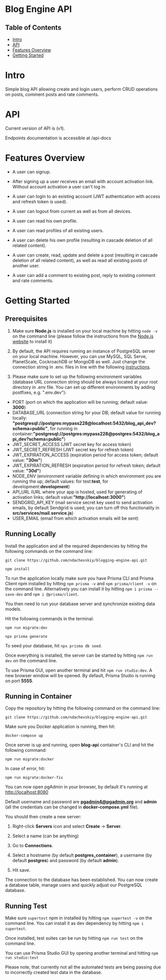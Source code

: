 # Blog Engine API

## Table of Contents

-   [Intro](#intro)
-   [API](#api)
-   [Features Overview](#features-overview)
-   [Getting Started](#getting-started)

# Intro

Simple blog API allowing create and login users, perform CRUD operations on posts, comment posts and rate comments.

# API

Current version of API is (v1).

Endpoints documentation is accessible at /api-docs

# Features Overview

-   A user can signup.

-   After signing up a user receives an email with account activation link. Without account activation a user can't log in.

-   A user can login to an existing account (JWT authentication with access and refresh token is used).

-   A user can logout from current as well as from all devices.

-   A user can read his own profile.

-   A user can read profiles of all existing users.

-   A user can delete his own profile (resulting in cascade deletion of all related content).

-   A user can create, read, update and delete a post (resulting in cascade deletion of all related content), as well as read all existing posts of another user.

-   A user can add a comment to existing post, reply to existing comment and rate comments.

# Getting Started

## Prerequisites

1. Make sure **Node.js** is installed on your local machine by hitting `node -v` on the command line (please follow the instructions from the [Node.js website](http://nodejs.org) to install it)

2. By default, the API requires running an instance of PostgreSQL server on your local machine. However, you can use MySQL, SQL Serve, PlanetScale, CockroachDB or MongoDB as well. Just change the connection string in .env. files in line with the following [instructions](https://www.prisma.io/docs/reference/database-reference/connection-urls).

3. Please make sure to set up the following environment variables (database URL connection string should be always located at your root directory in .env file. You can set up different environments by adding postfixes, e.g. ".env.dev"):

-   PORT (port on which the application will be running; default value: **3000**)
-   DATABASE_URL (connection string for your DB; default value for running locally: **"postgresql://postgres:mypass228@localhost:5432/blog_api_dev?schema=public"**, for running in container:**"postgresql://postgres:mypass228@postgres:5432/blog_api_dev?schema=public"**)
-   JWT_SECRET_ACCESS (JWT secret key for access token)
-   JWT_SECRET_REFRESH (JWT secret key for refresh token)
-   JWT_EXPIRATION_ACCESS (expiration period for access token; default value: **"30m"**)
-   JWT_EXPIRATION_REFRESH (expiration period for refresh token; default value: **"30d"**)
-   NODE_ENV (environment variable defining in which environment you are running the up; default values: for test:**test**, for development:**development**)
-   API_URL (URL where your app is hosted, used for generating of activation links; default value:**"http://localhost:3000"**)
-   SENDGRID_API_KEY (mail service secret key used to send activation emails, by default Sendgrid is used; you can turn off this functionality in **src/services/mail.service.js**)
-   USER_EMAIL (email from which activation emails will be sent)

## Running Locally

Install the application and all the required dependencies by hitting the following commands on the command line:

`git clone https://github.com/ndachevskiy/blogging-engine-api.git`

`npm install`

To run the application locally make sure you have Prisma CLI and Prisma Client npm installed by hitting `npm prisma -v` and `npm prisma/client -v` on the command line. Alternatively you can install it by hitting `npm i prisma --save-dev` and `npm i @prisma/client`.

You then need to run your database server and synchronize existing data models.

Hit the following commands in the terminal:

`npm run migrate:dev`

`npx prisma generate`

To seed your database, hit `npx prisma db seed`.

Once everything is installed, the server can be started by hitting `npm run dev` on the command line.

To use Prisma GUI, open another terminal and hit `npm run studio:dev`. A new browser window will be opened. By default, Prisma Studio is running on port **5555**.

## Running in Container

Copy the repository by hitting the following command on the command line:

`git clone https://github.com/ndachevskiy/blogging-engine-api.git`

Make sure you Docker application is running, then hit:

`docker-compose up`

Once server is up and running, open **blog-api** container's CLI and hit the following command:

`npm run migrate:docker`

In case of error, hit:

`npm run migrate:docker-fix`

You can now open pgAdmin in your browser, by default it's running at [http://localhost:8080](http://localhost:8080)

Default username and password are **pgadmin4@pgadmin.org** and **admin** (all the credentials can be changed in **docker-compose.yml** file).

You should then create a new server:

1. Right-click **Servers** icon and select **Create** -> **Server**.

2. Select a name (can be anything)

3. Go to **Connections**.

4. Select a hostname (by default **postgres_container**), a username (by default **postgres**) and password (by default **admin**).

5. Hit save.

The connection to the database has been established. You can now create a database table, manage users and quickly adjust our PostgreSQL database.

## Running Test

Make sure `supertest` npm in installed by hitting `npm supertest -v` on the command line. You can install it as dev dependency by hitting `npm i supertest`.

Once installed, test suites can be run by hitting `npm run test` on the command line.

You can use Prisma Studio GUI by opening another terminal and hitting `npm run studio:test`

Please note, that currently not all the automated tests are being passing due to incorrectly created test data in the database.
